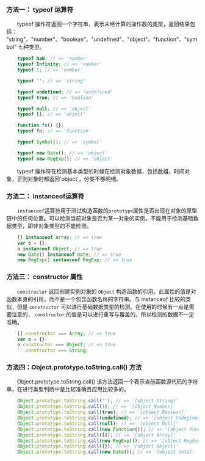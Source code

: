 
### 方法一： typeof 运算符

　　typeof 操作符返回一个字符串，表示未经计算的操作数的类型，返回结果包括： "string"、"number"、"boolean"、"undefined"、"object"、"function"、"symbol" 七种类型。
```javascript
    typeof NaN; // => 'number'
    typeof Infinity; // => 'number'
    typeof 1; // => 'number'

    typeof ''; // => 'string'

    typeof undefined; // => 'undefined'
    typeof true; // => 'boolean'

    typeof null; // => 'object'
    typeof []; // => 'object'

    function fn() {};
    typeof fn; // => 'function'

    typeof Symbol(); // => 'symbol'

    typeof new Date(); // => 'object'
    typeof new RegExp(); // => 'object'
```

　　typeof 操作符在检测基本类型的时候在检测对象数据，包括数组，时间对象，正则对象时都返回'object'，分类不够明细。

### 方法二： instanceof运算符

　　`instanceof`运算符用于测试构造函数的`prototype`属性是否出现在对象的原型链中的任何位置。可以检测当前对象是否为某一对象的实例。不能用于检测基础数据类型，即非对象类型的不能检测。

```javascript
    [] instanceof Array; // => true
    var o = {};
    o instanceof Object; // => true
    new Date() instanceof Date; // => true
    new RegExp() instanceof RegExp; // => true
```

### 方法三： constructor 属性

　　`constructor` 返回创建实例对象的 `Object` 构造函数的引用。此属性的值是对函数本身的引用，而不是一个包含函数名称的字符串。与 instanceof 比较的类似，但是 `constructor` 可以进行基础数据类型的检测。在使用的时候有一点是需要注意的， `constructor` 的值是可以进行重写与覆盖的，所以检测的数据不一定准确。

```javascript
    [].constructor === Array; // => true
    var o = {};
    o.constructor === Object; // => true
    ''.constructor === String;
```

### 方法四：Object.prototype.toString.call() 方法

　　Object.prototype.toString.call() 该方法返回一个表示当前函数源代码的字符串，在进行类型判断中是比较准确且应用比较多的。

```javascript
    Object.prototype.toString.call(''); // => '[object String]'
    Object.prototype.toString.call(1); // => '[object Number]'
    Object.prototype.toString.call(true); // => '[object Boolean]'
    Object.prototype.toString.call(undefined); // => '[object Undegined]'
    Object.prototype.toString.call(null); // => '[object Null]'
    Object.prototype.toString.call(new Function()); // => '[object Function]'
    Object.prototype.toString.call([]); // => '[object Array]'
    Object.prototype.toString.call(new RegExp()); // => '[object RegExp]'
    Object.prototype.toString.call({}); // => '[object Object]'
    Object.prototype.toString.call(new Date()); // => '[object Date]'
```
